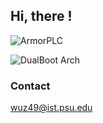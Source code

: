 ## Hi, there !

![ArmorPLC](https://github.com/wenhuizhang/wenhuizhang.github.io/blob/master/posters/ArmorPLC.png)

![DualBoot Arch](https://github.com/wenhuizhang/wenhuizhang.github.io/blob/master/posters/Dualboot.png)

### Contact

wuz49@ist.psu.edu
